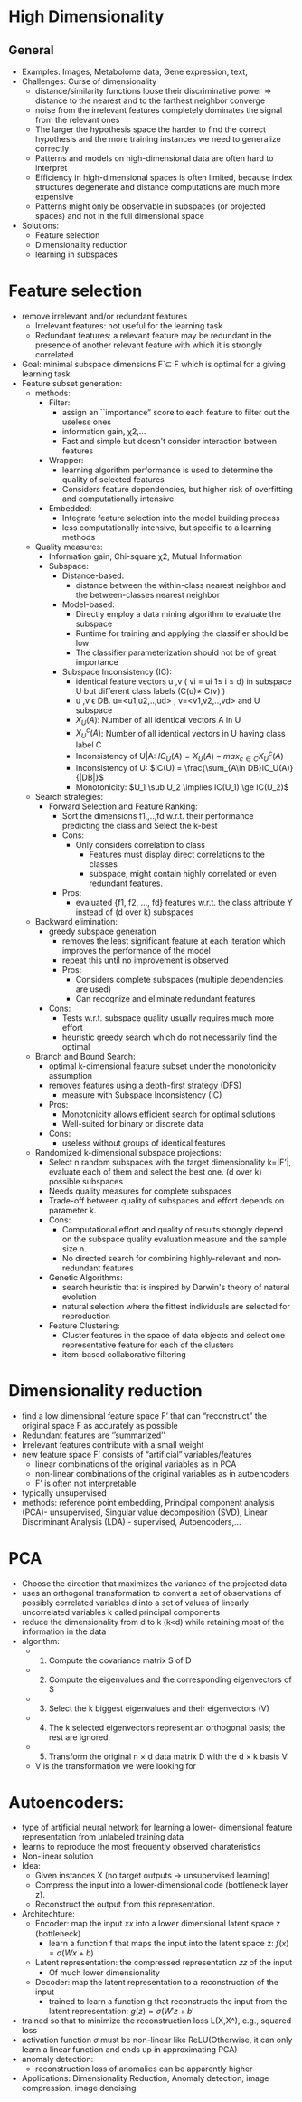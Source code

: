 # High Dimensionality

## General
- Examples: Images, Metabolome data, Gene expression, text,
- Challenges: Curse of dimensionality
  - distance/similarity functions loose their discriminative power => distance to the nearest and to the farthest neighbor converge
  - noise from the irrelevant features completely dominates the signal from the relevant ones
  - The larger the hypothesis space the harder to find the correct hypothesis and the more training instances we need to generalize correctly
  - Patterns and models on high-dimensional data are often hard to interpret
  - Efficiency in high-dimensional spaces is often limited, because index structures degenerate and distance computations are much more expensive
  - Patterns might only be observable in subspaces (or projected spaces) and not in the full dimensional space
- Solutions: 
  - Feature selection
  - Dimensionality reduction
  - learning in subspaces

# Feature selection
- remove irrelevant and/or redundant features
  - Irrelevant features: not useful for the learning task
  - Redundant features: a relevant feature may be redundant in the presence of another relevant feature with which it is strongly correlated
- Goal: minimal subspace dimensions F`⊆ F which is optimal for a giving learning task
- Feature subset generation:
    - methods: 
      - Filter:
        - assign an ``importance” score to each feature to filter out the useless ones
        - information gain, χ2,...
        - Fast and simple but doesn't consider interaction between features
      - Wrapper: 
        - learning algorithm performance is used to determine the quality of selected features
        - Considers feature dependencies, but higher risk of overfitting and computationally intensive
      - Embedded:
        - Integrate feature selection into the model building process
        - less computationally intensive, but specific to a learning methods
    - Quality measures: 
      - Information gain, Chi-square χ2, Mutual Information
      - Subspace:
        - Distance-based:
          - distance between the within-class nearest neighbor and the between-classes nearest neighbor
        - Model-based:
          - Directly employ a data mining algorithm to evaluate the subspace
          - Runtime for training and applying the classifier should be low
          - The classifier parameterization should not be of great importance
        - Subspace Inconsistency (IC):
          - identical feature vectors u ,v ( vi = ui 1≤ i ≤ d) in subspace U but different class labels (C(u)≠ C(v) )
          -  u ,v ϵ DB. u=<u1,u2,..,ud> , v=<v1,v2,..,vd> and U  subspace
          -  $X_U(A)$: Number of all identical vectors A in U
          -  $X^c_U(A)$: Number of all identical vectors in U having class label C
          - Inconsistency of U|A: $IC_U(A)=X_U(A)-max_{c\in C}X_U^c(A)$
          - Inconsistency of U: $IC(U) = \frac{\sum_{A\in DB}IC_U(A)}{|DB|}$
          - Monotonicity: $U_1 \sub U_2 \implies IC(U_1) \ge IC(U_2)$
    - Search strategies: 
      - Forward Selection and Feature Ranking:
        - Sort the dimensions f1,,..,fd w.r.t. their performance predicting the class and Select the k-best
        - Cons: 
          - Only considers correlation to class
            - Features must display direct correlations to the classes
            - subspace, might contain highly correlated or even redundant features.
        - Pros: 
          - evaluated {f1, f2, …, fd} features w.r.t. the class attribute Y instead of (d over k) subspaces
    - Backward elimination:
      - greedy subspace generation
        - removes the least significant feature at each iteration which improves the performance of the model 
        - repeat this until no improvement is observed 
        - Pros:
          - Considers complete subspaces (multiple dependencies are used)
          - Can recognize and eliminate redundant features
      - Cons:
        - Tests w.r.t. subspace quality usually requires much more effort
        - heuristic greedy search which do not necessarily find the optimal
    - Branch and Bound Search:
      - optimal k-dimensional feature subset under the monotonicity assumption
      - removes features using a depth-first strategy (DFS)
        - measure with Subspace Inconsistency (IC)
      - Pros: 
        - Monotonicity allows efficient search for optimal solutions
        - Well-suited for binary or discrete data
      - Cons: 
        - useless without groups of identical features
    - Randomized k-dimensional subspace projections:
      - Select n random subspaces with the target dimensionality k=|F’|, evaluate each of them and select the best one. (d over k) possible subspaces
      - Needs quality measures for complete subspaces
      - Trade-off between quality of subspaces and effort depends on parameter k.
      - Cons: 
        - Computational effort and quality of results strongly depend on the subspace quality evaluation measure and the sample size n.
        - No directed search for combining highly-relevant and non-redundant features
      - Genetic Algorithms: 
        - search heuristic that is inspired by Darwin's theory of natural evolution
        - natural selection where the fittest individuals are selected for reproduction
      - Feature Clustering:   
        - Cluster features in the space of data objects and select one representative feature for each of the clusters
        - item-based collaborative filtering

# Dimensionality reduction
- find a low dimensional feature space F’ that can “reconstruct” the original space F as accurately as possible
- Redundant features are ‘’summarized’’
- Irrelevant features contribute with a small weight
- new feature space F’ consists of “artificial” variables/features
  - linear combinations of the original variables as in PCA
  - non-linear combinations of the original variables as in autoencoders
  - F’ is often not interpretable
- typically unsupervised
- methods: reference point embedding, Principal component analysis (PCA)- unsupervised, Singular value decomposition (SVD), Linear Discriminant Analysis (LDA) - supervised, Autoencoders,...
  
# PCA
  - Choose the direction that maximizes the variance of the projected data
  - uses an orthogonal transformation to convert a set of observations of possibly correlated variables d into a set of values of linearly uncorrelated variables k called principal components
  - reduce the dimensionality from d to k (k<d) while retaining most of the information in the data
  - algorithm:
    - 1. Compute the covariance matrix S of D
    - 2. Compute the eigenvalues and the corresponding eigenvectors of S
    - 3. Select the k biggest eigenvalues and their eigenvectors (V)
    - 4. The k selected eigenvectors represent an orthogonal basis; the rest are ignored.
    - 5. Transform the original n × d data matrix D with the d × k basis V:
    - V is the transformation we were looking for

# Autoencoders:
  - type of artificial neural network for learning a lower- dimensional feature representation from unlabeled training data
  - learns to reproduce the most frequently observed charateristics
  - Non-linear solution
  - Idea:
    - Given instances X (no target outputs -> unsupervised learning)
    - Compress the input into a lower-dimensional code (bottleneck layer z).
    - Reconstruct the output from this representation.
  - Architechture:
    - Encoder: map the input 𝑥𝑥 into a lower dimensional latent space z (bottleneck)
      - learn a function f that maps the input into the latent space z: $f(x) = \sigma(Wx+b)$
    - Latent representation: the compressed representation 𝑧𝑧 of the input
      - Of much lower dimensionality
    - Decoder: map the latent representation to a reconstruction of the input
      - trained to learn a function g that reconstructs the input from the latent representation: $g(z) = \sigma(W'z+b'$
  - trained so that to minimize the reconstruction loss L(X,X^), e.g., squared loss
  - activation function $\sigma$ must be non-linear like ReLU(Otherwise, it can only learn a linear function and ends up in approximating PCA)
  - anomaly detection:
    - reconstruction loss of anomalies can be apparently higher
  - Applications: Dimensionality Reduction, Anomaly detection, image compression, image denoising